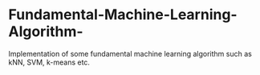 # Fundamental-Machine-Learning-Algorithm-
Implementation of some fundamental machine learning algorithm such as kNN, SVM, k-means etc.
